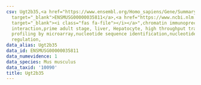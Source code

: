 ```yaml
---
csv: Ugt2b35,<a href="https://www.ensembl.org/Homo_sapiens/Gene/Summary?db=core;g=ENSMUSG00000035811"
  target="_blank">ENSMUSG00000035811</a>,<a href="https://www.ncbi.nlm.nih.gov/pubmed/23834426"
  target="_blank"><i class="fas fa-file"></i></a>",chromatin immunoprecipitation assay,direct
  interaction,prime adult stage, liver, Hepatocyte, high throughput transcription
  profiling by microarray,nucleotide sequence identification,nucleotide sequence identification,transcriptional
  regulation,
data_alias: Ugt2b35
data_id: ENSMUSG00000035811
data_numevidence: 1
data_species: Mus musculus
data_taxid: '10090'
title: Ugt2b35
---
```

